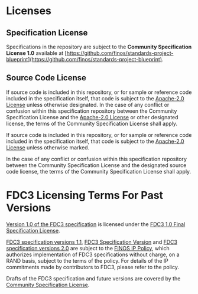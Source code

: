 # Licenses

## Specification License

Specifications in the repository are subject to the **Community Specification License 1.0** available at [https://github.com/finos/standards-project-blueprint](https://github.com/finos/standards-project-blueprint).

## Source Code License

If source code is included in this repository, or for sample or reference code included in the specification itself, that code is subject to the [Apache-2.0 License](https://www.apache.org/licenses/LICENSE-2.0) unless otherwise designated. In the case of any conflict or confusion within this specification repository between the Community Specification License and the [Apache-2.0 License](https://www.apache.org/licenses/LICENSE-2.0) or other designated license, the terms of the Community Specification License shall apply.

If source code is included in this repository, or for sample or reference code included in the specification itself, that code is subject to the [Apache-2.0 License](https://www.apache.org/licenses/LICENSE-2.0) unless otherwise marked.

In the case of any conflict or confusion within this specification repository between the Community Specification License and the designated source code license, the terms of the Community Specification License shall apply.

# FDC3 Licensing Terms For Past Versions

[Version 1.0 of the FDC3 specification](https://fdc3.finos.org/docs/1.0/fdc3-standard) is licensed under the [FDC3 1.0 Final Specification License](PATENTS-FDC3-1.0.md). 

[FDC3 specification versions 1.1](https://fdc3.finos.org/docs/1.1/fdc3-standard), [FDC3 Specification Version](https://fdc3.finos.org/docs/1.2/fdc3-standard) and [FDC3 specification versions 2.0](https://fdc3.finos.org/docs/fdc3-standard) are subject to the [FINOS IP Policy](https://github.com/finos/community/blob/master/website/static/governance-docs/IP-Policy.pdf), which authorizes implementation of FDC3 specifications without charge, on a RAND basis, subject to the terms of the policy. For details of the IP commitments made by contributors to FDC3, please refer to the policy.

Drafts of the FDC3 specification and future versions are covered by the [Community Specification License](https://github.com/finos/standards-project-blueprint/blob/master/LICENSE).
